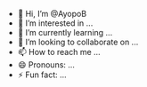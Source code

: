 - 👋 Hi, I’m @AyopoB
- 👀 I’m interested in ...
- 🌱 I’m currently learning ...
- 💞️ I’m looking to collaborate on ...
- 📫 How to reach me ...
- 😄 Pronouns: ...
- ⚡ Fun fact: ...

<!---
AyopoB/AyopoB is a ✨ special ✨ repository because its `README.md` (this file) appears on your GitHub profile.
You can click the Preview link to take a look at your changes.
--->
